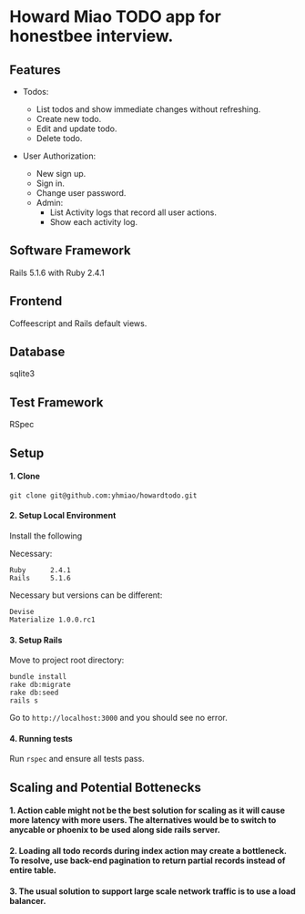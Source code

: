 # Howard Miao TODO app for honestbee interview.

## Features

- Todos:
  - List todos and show immediate changes without refreshing.
  - Create new todo.
  - Edit and update todo.
  - Delete todo.

- User Authorization:
  - New sign up.
  - Sign in.
  - Change user password.
  - Admin:
    * List Activity logs that record all user actions.
    * Show each activity log.

## Software Framework

Rails 5.1.6 with Ruby 2.4.1

## Frontend

Coffeescript and Rails default views.

## Database

sqlite3

## Test Framework

RSpec

## Setup

#### 1. Clone

```
git clone git@github.com:yhmiao/howardtodo.git
```

#### 2. Setup Local Environment

Install the following

Necessary:

```
Ruby      2.4.1
Rails     5.1.6
```

Necessary but versions can be different:

```
Devise
Materialize 1.0.0.rc1
```

#### 3. Setup Rails

Move to project root directory:

```
bundle install
rake db:migrate
rake db:seed
rails s
```

Go to `http://localhost:3000` and you should see no error.

#### 4. Running tests

Run `rspec` and ensure all tests pass.

## Scaling and Potential Bottenecks

#### 1. Action cable might not be the best solution for scaling as it will cause more latency with more users. The alternatives would be to switch to anycable or phoenix to be used along side rails server.  

#### 2. Loading all todo records during index action may create a bottleneck. To resolve, use back-end pagination to return partial records instead of entire table.

#### 3. The usual solution to support large scale network traffic is to use a load balancer.
